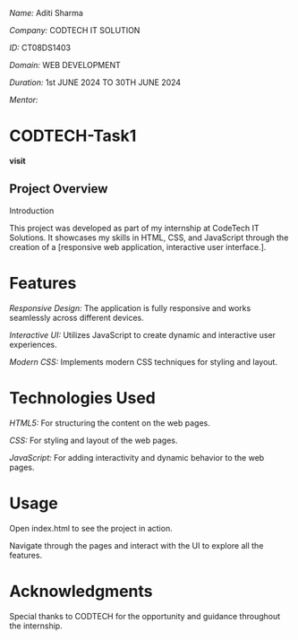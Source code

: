 *Name:* Aditi Sharma

*Company:* CODTECH IT SOLUTION 

*ID:* CT08DS1403

*Domain:* WEB DEVELOPMENT 

*Duration:* 1st JUNE 2024 TO 30TH JUNE 2024

*Mentor:* 

# CODTECH-Task1

**visit**

## Project Overview ##
Introduction

This project was developed as part of my internship at CodeTech IT Solutions. It showcases my skills in HTML, CSS, and JavaScript through the creation of a [responsive web application, interactive user interface.].

# Features
*Responsive Design:* The application is fully responsive and works seamlessly across different devices.

*Interactive UI:* Utilizes JavaScript to create dynamic and interactive user experiences.

*Modern CSS:* Implements modern CSS techniques for styling and layout.

# Technologies Used
*HTML5:* For structuring the content on the web pages.

*CSS:* For styling and layout of the web pages.

*JavaScript:* For adding interactivity and dynamic behavior to the web pages.


# Usage
Open index.html to see the project in action.

Navigate through the pages and interact with the UI to explore all the features.
# Acknowledgments

Special thanks to CODTECH for the opportunity and guidance throughout the internship.
